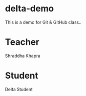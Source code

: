 # delta-demo
This is a demo for Git &amp; GitHub class..

# Teacher 
Shraddha Khapra

# Student
Delta Student